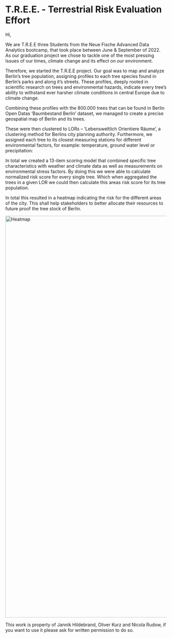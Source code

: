 # T.R.E.E. - Terrestrial Risk Evaluation Effort 


Hi, 

We are T.R.E.E three Students from the Neue Fische Advanced Data Analytics bootcamp, that took place between June & September of 2022.  As our graduation project we chose to tackle one of the most pressing Issues of our times, climate change and its effect on our environment. 

Therefore, we started the T.R.E.E project. Our goal was to map and analyze Berlin’s tree population, assigning profiles to each tree species found in Berlin’s parks and along it’s streets. These profiles, deeply rooted in scientific research on trees and environmental hazards, indicate every tree’s ability to withstand ever harsher climate conditions in central Europe due to climate change. 

Combining these profiles with the 800.000 trees that can be found in Berlin Open Datas ‘Baumbestand Berlin’ dataset, we managed to create a precise geospatial map of Berlin and its trees. 

These were then clustered to LORs – ‘Lebensweltlich Orientiere Räume’, a clustering method for Berlins city planning authority. Furthermore, we assigned each tree to its closest measuring stations for different environmental factors, for example: temperature, ground water level or precipitation: 

In total we created a 13-item scoring model that combined specific tree characteristics with weather and climate data as well as measurements on environmental stress factors. By doing this we were able to calculate normalized risk score for every single tree. Which when aggregated the trees in a given LOR we could then calculate this areas risk score for its tree population. 

In total this resulted in a heatmap indicating the risk for the different areas of the city. This shall help stakeholders to better allocate their resources to future proof the tree stock of Berlin. 


<img width="1253" alt="Heatmap" src="https://user-images.githubusercontent.com/107697741/189738713-a032a760-83a7-4510-96f2-42f3c9515ab5.png">

This work is property of Jannik Hildebrand, Oliver Kurz and Nicola Rudow, if you want to use it please ask for written permission to do so. 
